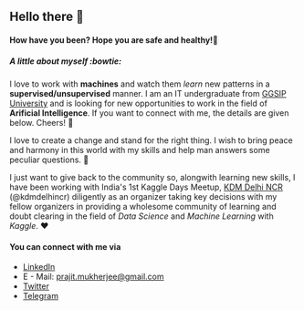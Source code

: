 ## Hello there 👋

#### How have you been? Hope you are safe and healthy!🙌

##### A little about myself :bowtie:

I love to work with **machines** and watch them *learn* new patterns in a **supervised/unsupervised** manner. 
I am an IT undergraduate from [GGSIP University](http://ipu.ac.in/) and is looking for new opportunities to work in the field of **Arificial Intelligence**. If you want to connect with me, the details are given below. Cheers! :tada:

I love to create a change and stand for the right thing. I wish to bring peace and harmony in this world with my skills and help man answers some peculiar questions.  :pray:

I just want to give back to the community so, alongwith learning new skills, I have been working with India's 1st Kaggle Days Meetup, [KDM Delhi NCR](https://www.linkedin.com/company/kdmdelhi) (@kdmdelhincr) diligently as an organizer taking key decisions with my fellow organizers in providing a wholesome community of learning and doubt clearing in the field of *Data Science* and *Machine Learning* with *Kaggle*. :heart:

#### You can connect with me via

- [LinkedIn](https://www.linkedin.com/in/prajitmukherjee/)
- E - Mail: <prajit.mukherjee@gmail.com>
- [Twitter](https://twitter.com/bongthebing)
- [Telegram](https://t.me/prajitmukherjee)
